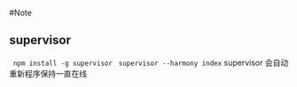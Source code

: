 #Note

## supervisor
`` npm install -g supervisor``
`` supervisor --harmony index``
supervisor 会自动重新程序保持一直在线


